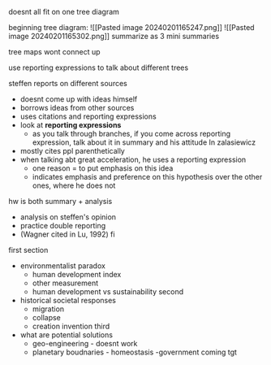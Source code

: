 doesnt all fit on one tree diagram

beginning tree diagram:
![[Pasted image 20240201165247.png]]
![[Pasted image 20240201165302.png]]
summarize as 3 mini summaries

tree maps wont connect up

use reporting expressions to talk about different trees

steffen reports on different sources
- doesnt come up with ideas himself
- borrows ideas from other sources
- uses citations and reporting expressions
- look at **reporting expressions**
	- as you talk through branches, if you come across reporting expression, talk about it in summary and his attitude
In zalasiewicz
- mostly cites ppl parenthetically
- when talking abt great acceleration, he uses a reporting expression
	- one reason = to put emphasis on this idea
	- indicates emphasis and preference on this hypothesis over the other ones, where he does not

hw is both summary + analysis
- analysis on steffen's opinion
- practice double reporting
- (Wagner cited in Lu, 1992)
fi

first section
- environmentalist paradox
	- human development index
	- other measurement
	- human development vs sustainability
second
- historical societal responses
	- migration
	- collapse
	- creation invention
third
- what are potential solutions
	- geo-engineering - doesnt work
	- planetary boudnaries - homeostasis
	-government coming tgt